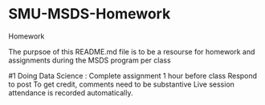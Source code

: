 # SMU-MSDS-Homework
Homework

The purpsoe of this README.md file is to be a resourse for homework and assignments during the MSDS program per class

#1 Doing Data Science : 
    Complete assignment 1 hour before class
    Respond to post 
    To get credit, comments need to be substantive
    Live session attendance is recorded automatically.
